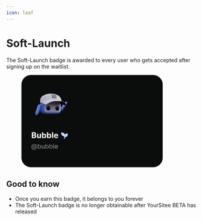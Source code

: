 ```yaml
---
icon: leaf
---
```


# Soft-Launch

The Soft-Launch badge is awarded to every user who gets accepted after signing up on the waitlist.

<figure><img src="../../.gitbook/assets/Badge Preview - Soft-Launch.png" alt="" width="375"><figcaption></figcaption></figure>

## Good to know

* Once you earn this badge, it belongs to you forever
* The Soft-Launch badge is no longer obtainable after YourSitee BETA has released
